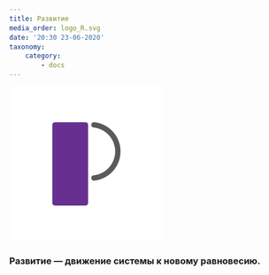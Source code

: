 ```yaml
---
title: Развитие
media_order: logo_R.svg
date: '20:30 23-06-2020'
taxonomy:
    category:
        - docs
---
```

![Р](logo_R.svg?resize=300,300)

### Развитие — движение системы к новому равновесию.
